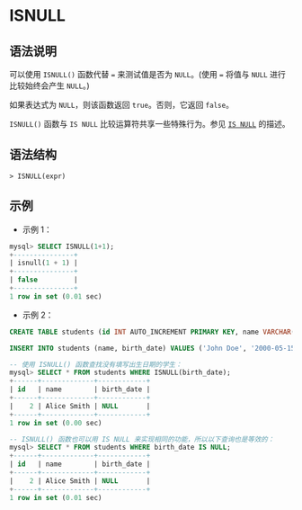 # **ISNULL**

## **语法说明**

可以使用 `ISNULL()` 函数代替 `=` 来测试值是否为 `NULL`。(使用 `=` 将值与 `NULL` 进行比较始终会产生 `NULL`。)

如果表达式为 `NULL`，则该函数返回 `true`。否则，它返回 `false`。

`ISNULL()` 函数与 `IS NULL` 比较运算符共享一些特殊行为。参见 [`IS NULL`](is-null.md) 的描述。

## **语法结构**

```
> ISNULL(expr)
```

## **示例**

- 示例 1：

```sql
mysql> SELECT ISNULL(1+1);
+---------------+
| isnull(1 + 1) |
+---------------+
| false         |
+---------------+
1 row in set (0.01 sec)
```

- 示例 2：

```sql
CREATE TABLE students (id INT AUTO_INCREMENT PRIMARY KEY, name VARCHAR(50) NOT NULL, birth_date DATE );

INSERT INTO students (name, birth_date) VALUES ('John Doe', '2000-05-15'), ('Alice Smith', NULL), ('Bob Johnson', '1999-10-20');

-- 使用 ISNULL() 函数查找没有填写出生日期的学生：
mysql> SELECT * FROM students WHERE ISNULL(birth_date);
+------+-------------+------------+
| id   | name        | birth_date |
+------+-------------+------------+
|    2 | Alice Smith | NULL       |
+------+-------------+------------+
1 row in set (0.00 sec)

-- ISNULL() 函数也可以用 IS NULL 来实现相同的功能，所以以下查询也是等效的：
mysql> SELECT * FROM students WHERE birth_date IS NULL;
+------+-------------+------------+
| id   | name        | birth_date |
+------+-------------+------------+
|    2 | Alice Smith | NULL       |
+------+-------------+------------+
1 row in set (0.01 sec)
```
